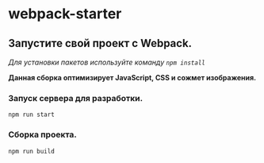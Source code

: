 # webpack-starter

## Запустите свой проект с Webpack.

*Для установки пакетов используйте команду `npm install`*

**Данная сборка оптимизирует JavaScript, CSS и сожмет изображения.**

### Запуск сервера для разработки.

`npm run start`

### Сборка проекта.

`npm run build`